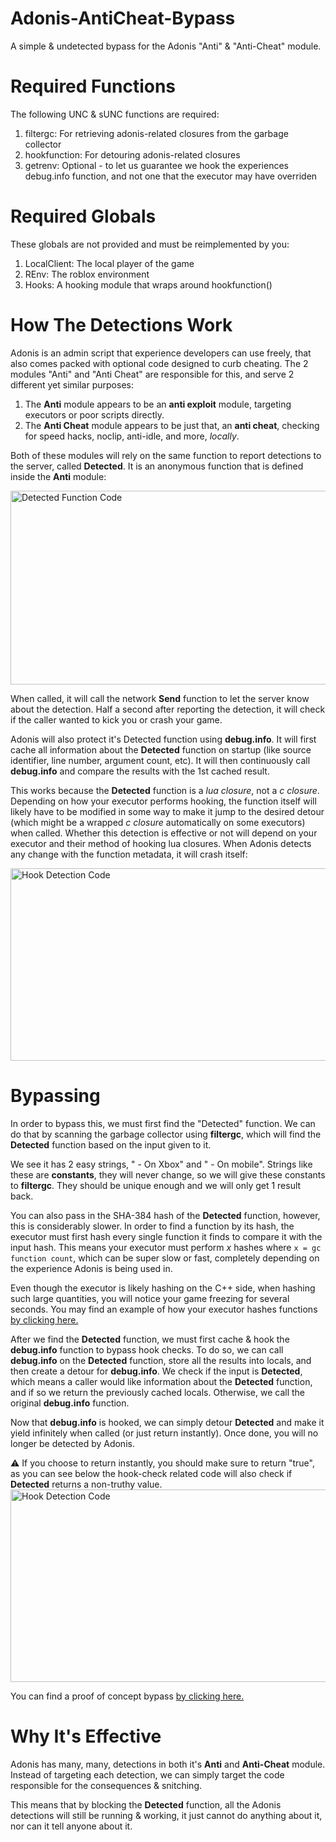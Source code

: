 # Adonis-AntiCheat-Bypass
A simple &amp; undetected bypass for the Adonis "Anti" & "Anti-Cheat" module.

# Required Functions
The following UNC & sUNC functions are required:

1. filtergc: For retrieving adonis-related closures from the garbage collector
2. hookfunction: For detouring adonis-related closures
3. getrenv: Optional - to let us guarantee we hook the experiences debug.info function, and not one that the executor may have overriden

# Required Globals
These globals are not provided and must be reimplemented by you:

1. LocalClient: The local player of the game
2. REnv: The roblox environment
3. Hooks: A hooking module that wraps around hookfunction()

# How The Detections Work

Adonis is an admin script that experience developers can use freely, that also comes packed with optional code designed to curb cheating. The 2 modules "Anti" and "Anti Cheat" are responsible for this, and serve 2 different yet similar purposes:

1. The **Anti** module appears to be an **anti exploit** module, targeting executors or poor scripts directly.
2. The **Anti Cheat** module appears to be just that, an **anti cheat**, checking for speed hacks, noclip, anti-idle, and more, *locally*.

Both of these modules will rely on the same function to report detections to the server, called **Detected**. It is an anonymous function that is defined inside the **Anti** module:

<img width="1599" height="310" alt="Detected Function Code" src="https://github.com/user-attachments/assets/f534575a-9ea8-4273-b351-32065462c414" />


When called, it will call the network **Send** function to let the server know about the detection. Half a second after reporting the detection, it will check if the caller wanted to kick you or crash your game.

Adonis will also protect it's Detected function using **debug.info**. It will first cache all information about the **Detected** function on startup (like source identifier, line number, argument count, etc). It will then continuously call **debug.info** and compare the results with the 1st cached result.

This works because the **Detected** function is a *lua closure*, not a *c closure*. Depending on how your executor performs hooking, the function itself will likely have to be modified in some way to make it jump to the desired detour (which might be a wrapped *c closure* automatically on some executors) when called. Whether this detection is effective or not will depend on your executor and their method of hooking lua closures. When Adonis detects any change with the function metadata, it will crash itself:

<img width="881" height="308" alt="Hook Detection Code" src="https://github.com/user-attachments/assets/408bfa5b-549e-4038-adf6-daf4fbefa79c" />


# Bypassing

In order to bypass this, we must first find the "Detected" function. We can do that by scanning the garbage collector using **filtergc**, which will find the **Detected** function based on the input given to it.

We see it has 2 easy strings, " - On Xbox" and " - On mobile". Strings like these are **constants**, they will never change, so we will give these constants to **filtergc**. They should be unique enough and we will only get 1 result back.

You can also pass in the SHA-384 hash of the **Detected** function, however, this is considerably slower. In order to find a function by its hash, the executor must first hash every single function it finds to compare it with the input hash. This means your executor must perform *x* hashes where `x = gc function count`, which can be super slow or fast, completely depending on the experience Adonis is being used in.

Even though the executor is likely hashing on the C++ side, when hashing such large quantities, you will notice your game freezing for several seconds. You may find an example of how your executor hashes functions [by clicking here.](https://rubis.app/view/?scrap=mwDweOS6zirsPJtc&type=cpp)

After we find the **Detected** function, we must first cache & hook the **debug.info** function to bypass hook checks. To do so, we can call **debug.info** on the **Detected** function, store all the results into locals, and then create a detour for **debug.info**. We check if the input is **Detected**, which means a caller would like information about the **Detected** function, and if so we return the previously cached locals. Otherwise, we call the original **debug.info** function.

Now that **debug.info** is hooked, we can simply detour **Detected** and make it yield infinitely when called (or just return instantly). Once done, you will no longer be detected by Adonis.

⚠️ If you choose to return instantly, you should make sure to return "true", as you can see below the hook-check related code will also check if **Detected** returns a non-truthy value.
<img width="881" height="308" alt="Hook Detection Code" src="https://github.com/user-attachments/assets/408bfa5b-549e-4038-adf6-daf4fbefa79c" />

You can find a proof of concept bypass [by clicking here.](https://github.com/GetRioToday/Adonis-AntiCheat-Bypass/blob/main/Bypass.lua)

# Why It's Effective

Adonis has many, many, detections in both it's **Anti** and **Anti-Cheat** module. Instead of targeting each detection, we can simply target the code responsible for the consequences & snitching.

This means that by blocking the **Detected** function, all the Adonis detections will still be running & working, it just cannot do anything about it, nor can it tell anyone about it.
